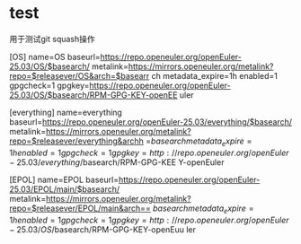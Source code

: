 # test

 用于测试git squash操作


[OS] 
name=OS 
baseurl=https://repo.openeuler.org/openEuler-25.03/OS/$basearch/ 
metalink=https://mirrors.openeuler.org/metalink?repo=$releasever/OS&arch=$basearr
ch 
metadata_expire=1h 
enabled=1 
gpgcheck=1 
gpgkey=https://repo.openeuler.org/openEuler-25.03/OS/$basearch/RPM-GPG-KEY-openEE
uler 
 
[everything] 
name=everything 
baseurl=https://repo.openeuler.org/openEuler-25.03/everything/$basearch/ 
metalink=https://mirrors.openeuler.org/metalink?repo=$releasever/everything&archh
=$basearch 
metadata_expire=1h 
enabled=1
gpgcheck=1
gpgkey=http://repo.openeuler.org/openEuler-25.03/everything/$basearch/RPM-GPG-KEE
Y-openEuler

[EPOL]
name=EPOL
baseurl=https://repo.openeuler.org/openEuler-25.03/EPOL/main/$basearch/
metalink=https://mirrors.openeuler.org/metalink?repo=$releasever/EPOL/main&arch==
$basearch
metadata_expire=1h
enabled=1
gpgcheck=1
gpgkey=http://repo.openeuler.org/openEuler-25.03/OS/$basearch/RPM-GPG-KEY-openEuu
ler
